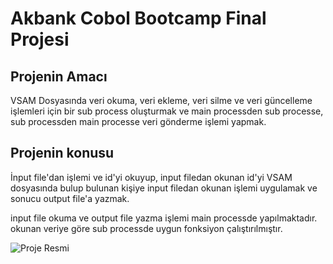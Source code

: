 # Akbank Cobol Bootcamp Final Projesi
## Projenin Amacı

VSAM Dosyasında veri okuma, veri ekleme, veri silme ve veri güncelleme işlemleri için bir sub process oluşturmak ve main processden sub processe, sub processden main processe veri gönderme işlemi yapmak.

## Projenin konusu
İnput file'dan işlemi ve id'yi okuyup, input filedan okunan id'yi VSAM dosyasında bulup bulunan kişiye input filedan okunan işlemi uygulamak ve sonucu output file'a yazmak.

input file okuma ve output file yazma işlemi main processde yapılmaktadır. okunan veriye göre sub processde uygun fonksiyon çalıştırılmıştır.

![Proje Resmi](https://i.imgur.com/O6KfnyM.png)